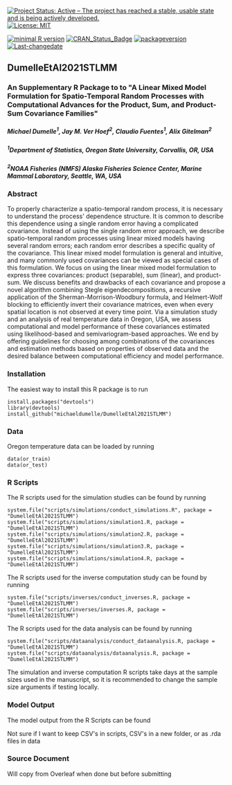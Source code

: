 [![Project Status: Active – The project has reached a stable, usable state and is being actively developed.](http://www.repostatus.org/badges/latest/active.svg)](http://www.repostatus.org/#active)
[![License: MIT](https://img.shields.io/badge/License-MIT-yellow.svg)](https://opensource.org/licenses/MIT)

[![minimal R version](https://img.shields.io/badge/R%3E%3D-2.1.0-6666ff.svg)](https://cran.r-project.org/) [![CRAN\_Status\_Badge](http://www.r-pkg.org/badges/version/kotzeb0912)](https://cran.r-project.org/) [![packageversion](https://img.shields.io/badge/Package%20version-0.0.0.9000-orange.svg?style=flat-square)](https://github.com/michaeldumelle/DumelleEtAl2021STLMM)
[![Last-changedate](https://img.shields.io/badge/last%20change-2021--01--27-blue.svg)](https://github.com/michaeldumelle/DumelleEtAl2021STLMM)

## DumelleEtAl2021STLMM

### An Supplementary R Package to to "A Linear Mixed Model Formulation for Spatio-Temporal Random Processes with Computational Advances for the Product, Sum, and Product-Sum Covariance Families"

##### Michael Dumelle<sup>1</sup>, Jay M. Ver Hoef<sup>2</sup>, Claudio Fuentes<sup>1</sup>, Alix Gitelman<sup>2</sup>

##### <sup>1</sup>Department of Statistics, Oregon State University, Corvallis, OR, USA
##### <sup>2</sup>NOAA Fisheries (NMFS) Alaska Fisheries Science Center, Marine Mammal Laboratory, Seattle, WA, USA

### Abstract
To properly characterize a spatio-temporal random process, it is necessary to understand the process' dependence structure. It is common to describe this dependence using a single random error having a complicated covariance. Instead of using the single random error approach, we describe spatio-temporal random processes using linear mixed models having several random errors; each random error describes a specific quality of the covariance. This linear mixed model formulation is general and intuitive, and many commonly used covariances can be viewed as special cases of this formulation. We focus on using the linear mixed model formulation to express three covariances: product (separable), sum (linear), and product-sum. We discuss benefits and drawbacks of each covariance and propose a novel algorithm combining Stegle eigendecompositions, a recursive application of the Sherman-Morrison-Woodbury formula, and Helmert-Wolf blocking to efficiently invert their covariance matrices, even when every spatial location is not observed at every time point. Via a simulation study and an analysis of real temperature data in Oregon, USA, we assess computational and model performance of these covariances estimated using likelihood-based and semivariogram-based approaches. We end by offering guidelines for choosing among combinations of the covariances and estimation methods based on properties of observed data and the desired balance between computational efficiency and model performance. 

### Installation

The easiest way to install this R package is to run
```
install.packages("devtools")
library(devtools)
install_github("michaeldumelle/DumelleEtAl2021STLMM")
```

### Data

Oregon temperature data can be loaded by running 
```
data(or_train)
data(or_test)
```

### R Scripts

The R scripts used for the simulation studies can be found by running
```
system.file("scripts/simulations/conduct_simulations.R", package = "DumelleEtAl2021STLMM")
system.file("scripts/simulations/simulation1.R, package = "DumelleEtAl2021STLMM")
system.file("scripts/simulations/simulation2.R, package = "DumelleEtAl2021STLMM")
system.file("scripts/simulations/simulation3.R, package = "DumelleEtAl2021STLMM")
system.file("scripts/simulations/simulation4.R, package = "DumelleEtAl2021STLMM")
```
The R scripts used for the inverse computation study can be found by running
```
system.file("scripts/inverses/conduct_inverses.R, package = "DumelleEtAl2021STLMM")
system.file("scripts/inverses/inverses.R, package = "DumelleEtAl2021STLMM")
```

The R scripts used for the data analysis can be found by running
```
system.file("scripts/dataanalysis/conduct_dataanalysis.R, package = "DumelleEtAl2021STLMM")
system.file("scripts/dataanalysis/dataanalysis.R, package = "DumelleEtAl2021STLMM")
```

The simulation and inverse computation R scripts take days at the sample sizes used in the manuscript, so it is recommended to change the sample size arguments if testing locally.

### Model Output

The model output from the R Scripts can be found 

Not sure if I want to keep CSV's in scripts, CSV's in a new folder, or as .rda files in data

### Source Document

Will copy from Overleaf when done but before submitting
